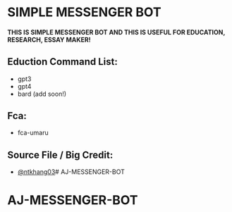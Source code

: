 
# SIMPLE MESSENGER BOT

#### THIS IS SIMPLE MESSENGER BOT AND THIS IS USEFUL FOR EDUCATION, RESEARCH, ESSAY MAKER!

## Eduction Command List:

- gpt3
- gpt4
- bard (add soon!)

## Fca:
- fca-umaru



## Source File / Big Credit: 
- [@ntkhang03](https://www.github.com/ntkhang03)# AJ-MESSENGER-BOT
# AJ-MESSENGER-BOT
